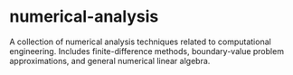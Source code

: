 # numerical-analysis
A collection of numerical analysis techniques related to computational engineering. Includes finite-difference methods, boundary-value problem approximations, and general numerical linear algebra.
